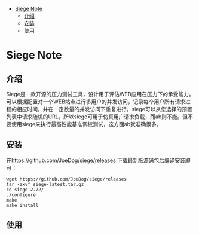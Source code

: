 - [Siege Note](#siege-note)
  - [介绍](#%E4%BB%8B%E7%BB%8D)
  - [安装](#%E5%AE%89%E8%A3%85)
  - [使用](#%E4%BD%BF%E7%94%A8)

# Siege Note

## 介绍

Siege是一款开源的压力测试工具，设计用于评估WEB应用在压力下的承受能力。可以根据配置对一个WEB站点进行多用户的并发访问，记录每个用户所有请求过程的相应时间，并在一定数量的并发访问下重复进行。siege可以从您选择的预置列表中请求随机的URL。所以siege可用于仿真用户请求负载，而ab则不能。但不要使用siege来执行最高性能基准调校测试，这方面ab就准确很多。


## 安装

在https://github.com/JoeDog/siege/releases 下载最新版源码包后编译安装即可：
```shell
wget https://github.com/JoeDog/siege/releases
tar -zxvf siege-latest.tar.gz
cd siege-2.72/
./configure
make
make install
```

## 使用